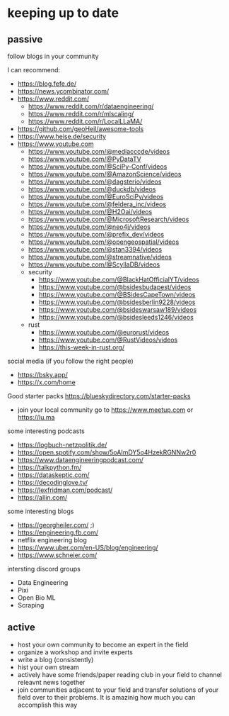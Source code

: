 # keeping up to date

## passive

follow blogs in your community

I can recommend:

- https://blog.fefe.de/
- https://news.ycombinator.com/
- https://www.reddit.com/
  - https://www.reddit.com/r/dataengineering/
  - https://www.reddit.com/r/mlscaling/
  - https://www.reddit.com/r/LocalLLaMA/
- https://github.com/geoHeil/awesome-tools
- https://www.heise.de/security
- https://www.youtube.com
  - https://www.youtube.com/@mediacccde/videos
  - https://www.youtube.com/@PyDataTV
  - https://www.youtube.com/@SciPy-Conf/videos
  - https://www.youtube.com/@AmazonScience/videos
  - https://www.youtube.com/@dagsterio/videos
  - https://www.youtube.com/@duckdb/videos
  - https://www.youtube.com/@EuroSciPy/videos
  - https://www.youtube.com/@feldera_inc/videos
  - https://www.youtube.com/@H2Oai/videos
  - https://www.youtube.com/@MicrosoftResearch/videos
  - https://www.youtube.com/@neo4j/videos
  - https://www.youtube.com/@prefix_dev/videos
  - https://www.youtube.com/@opengeospatial/videos
  - https://www.youtube.com/@stan3394/videos
  - https://www.youtube.com/@streamnative/videos
  - https://www.youtube.com/@ScyllaDB/videos
  - security
    - https://www.youtube.com/@BlackHatOfficialYT/videos
    - https://www.youtube.com/@bsidesbudapest/videos
    - https://www.youtube.com/@BSidesCapeTown/videos
    - https://www.youtube.com/@bsidesberlin9228/videos
    - https://www.youtube.com/@bsideswarsaw189/videos
    - https://www.youtube.com/@bsidesleeds1246/videos
  - rust
    - https://www.youtube.com/@eurorust/videos
    - https://www.youtube.com/@RustVideos/videos
    - https://this-week-in-rust.org/

social media (if you follow the right people)

- https://bsky.app/
- https://x.com/home

Good starter packs https://blueskydirectory.com/starter-packs


- join your local community go to https://www.meetup.com or https://lu.ma

some interesting podcasts

- https://logbuch-netzpolitik.de/
- https://open.spotify.com/show/5oAImDY5o4HzekRGNNw2r0
- https://www.dataengineeringpodcast.com/
- https://talkpython.fm/
- https://dataskeptic.com/
- https://decodinglove.tv/
- https://lexfridman.com/podcast/
- https://allin.com/

some interesting blogs

- https://georgheiler.com/ ;)
- https://engineering.fb.com/
- netflix engineering blog
- https://www.uber.com/en-US/blog/engineering/
- https://www.schneier.com/

intersting discord groups

- Data Engineering
- Pixi
- Open Bio ML
- Scraping

## active

- host your own community to become an expert in the field
- organize a workshop and invite experts
- write a blog (consistently)
- hist your own stream
- actively have some friends/paper reading club in your field to channel releavnt news together
- join communities adjacent to your field and transfer solutions of your field over to their problems. It is amazinig how much you can accomplish this way
